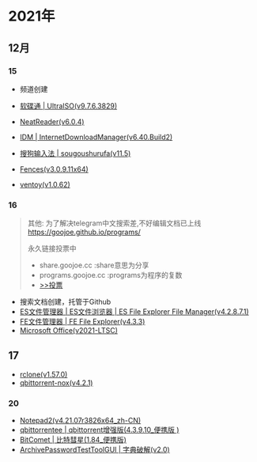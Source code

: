 # 2021年

## 12月

### 15
- 频道创建

- [软碟通 | UltraISO(v9.7.6.3829)](https://t.me/GoojoeShare/13)
- [NeatReader(v6.0.4)](https://t.me/GoojoeShare/14)
- [IDM | InternetDownloadManager(v6.40.Build2)](https://t.me/GoojoeShare/20)
- [搜狗输入法 | sougoushurufa(v11.5)](https://t.me/GoojoeShare/21)
- [Fences(v3.0.9.11x64)](https://t.me/GoojoeShare/22)
- [ventoy(v1.0.62)](https://t.me/GoojoeShare/23)

### 16

> 其他: 为了解决telegram中文搜索差,不好编辑文档已上线
> https://goojoe.github.io/programs/ 
>
> 永久链接投票中
> - share.goojoe.cc :share意思为分享
> - programs.goojoe.cc :programs为程序的复数
> - [>>投票](https://t.me/GoojoeShare/27)

- 搜索文档创建，托管于Github
- [ES文件管理器 | ES文件浏览器 | ES File Explorer File Manager(v4.2.8.7.1)](https://t.me/GoojoeShare/24)
- [FE文件管理器 | FE File Explorer(v4.3.3)](https://t.me/GoojoeShare/30)
- [Microsoft Office(v2021-LTSC)](Windows\MicrosoftOffice.md)

## 17

- [rclone(v1.57.0)](Linux\rclone.md)
- [qbittorrent-nox(v4.2.1)](https://t.me/GoojoeShare/44)



### 20

- [Notepad2(v4.21.07r3826x64_zh-CN)](https://t.me/GoojoeShare/47)
- [qbittorrentee | qbittorrent增强版(4.3.9.10_便携版 )](https://t.me/GoojoeShare/48)
- [BitComet | 比特彗星(1.84_便携版)](https://t.me/GoojoeShare/49)
- [ArchivePasswordTestToolGUI | 字典破解(v2.0)](https://t.me/GoojoeShare/50)
